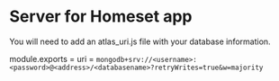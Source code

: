 # Server for Homeset app

You will need to add an atlas_uri.js file with your database information.

module.exports = uri = 
`mongodb+srv://<username>:<password>@<address>/<databasename>?retryWrites=true&w=majority`